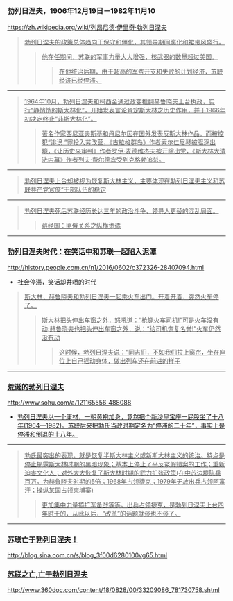 ### 勃列日涅夫，1906年12月19日－1982年11月10
https://zh.wikipedia.org/wiki/列昂尼德·伊里奇·勃列日涅夫
><u>勃列日涅夫的政策总体趋向于保守和僵化，其领导期间腐化和裙带风盛行。
>><u>他在任期间，苏联的军事力量大大增强，核武器的数量超过美国。
>>><u>在他统治后期，由于超高的军费开支和失败的计划经济，苏联经济已经停滞。
---
><u>1964年10月，勃列日涅夫和柯西金通过政变推翻赫鲁晓夫上台执政，实行“静悄悄的斯大林化”，开始发表言论肯定斯大林之历史作用，并于1966年初决定终止“非斯大林化”。
>><u>著名作家西尼亚夫斯基和丹尼尔因在国外发表反斯大林作品，而被控犯“诽谤 ”罪投入劳改营，《古拉格群岛》作者索尔仁尼琴被驱逐出境，《让历史来审判》作者罗伊·麦德维杰夫被开除出党，《斯大林大清洗内幕》作者列夫·费尔德宾受到克格勃追杀。
---
>勃列日涅夫上台却被视为恢复斯大林主义，主要体现在勃列日涅夫主义和苏联共产党官僚“干部队伍的稳定
---
>勃列日涅夫死后苏联经历长达三年的政治斗争、领导人更替的混乱局面。
>>蒋经国：匪俄关系之纵横诡谲
---
### 勃列日涅夫时代：在笑话中和苏联一起陷入泥潭
http://history.people.com.cn/n1/2016/0602/c372326-28407094.html
- 社会停滞，笑话却井喷的时代
>斯大林、赫鲁晓夫和勃列日涅夫一起乘火车出门。开着开着，突然火车停了。
>>斯大林把头伸出车窗之外，怒吼道：“枪毙火车司机!”可是火车没有动;赫鲁晓夫也把头伸出车窗之外，说：“给司机恢复名誉!”火车仍然没有动
>>>这时候，勃列日涅夫说：“同志们，不如我们拉上窗帘，坐在座位上自己摇动身体，做出列车还在前进的样子
---
### 荒诞的勃列日涅夫
http://www.sohu.com/a/121165556_488088
- 勃列日涅夫以一个庸材，一朝黄袍加身，竟然把个新沙皇宝座一屁股坐了十八年(1964—1982)。苏联后来把勃氏当政时期定名为“停滞的二十年”，事实上是停滞和倒退的十八年。
---
>勃氏最突出的表现，就是恢复半斯大林主义或新斯大林主义的统治。特点是停止揭露斯大林时期的黑暗现象；基本上停止了平反冤假错案的工作；重新迫害文化人；对外大大恢复了斯大林时期的武力扩张政策(在中苏边境陈兵百万，为赫鲁晓夫时期的5倍；1968年占领捷克；1979年无故出兵占领阿富汗；操纵某国占领柬埔寨)
>>更加集中力量搞扩军备战等等。出兵占领捷克，是勃列日涅夫上台四年时干的，从此以后，“改革”的话题就谈也不谈了。
---
### 苏联亡于勃列日涅夫！
http://blog.sina.com.cn/s/blog_3f00d6280100vg65.html
### 苏联之亡,亡于勃列日涅夫
http://www.360doc.com/content/18/0828/00/33209086_781730758.shtml